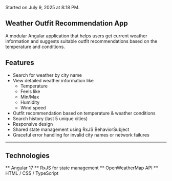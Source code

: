 Started on July 9, 2025 at 8:18 PM.

Weather Outfit Recommendation App
------------------------------------------

A modular Angular application that helps users get current weather information and suggests suitable outfit recommendations based on the temperature and conditions.

Features
-----------------

- Search for weather by city name
- View detailed weather information like 
  * Temperature
  * Feels like
  * Min/Max
  * Humidity
  * Wind speed
- Outfit recommendation based on temperature & weather conditions
- Search history (last 5 unique cities)
- Responsive design
- Shared state management using RxJS BehaviorSubject
- Graceful error handling for invalid city names or network failures

---

Technologies
----------------------

** Angular 17
** RxJS for state management
** OpenWeatherMap API
** HTML / CSS / TypeScript
